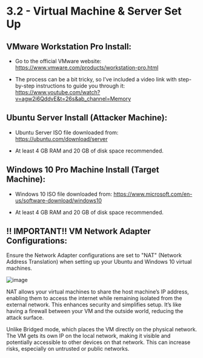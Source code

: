 # 3.2 - Virtual Machine & Server Set Up

## VMware Workstation Pro Install: 

* Go to the official VMware website: https://www.vmware.com/products/workstation-pro.html

* The process can be a bit tricky, so I’ve included a video link with step-by-step instructions to guide you through it: </br> https://www.youtube.com/watch?v=agw2i6QddvE&t=26s&ab_channel=Memory

## Ubuntu Server Install (Attacker Machine): 

* Ubuntu Server ISO file downloaded from: https://ubuntu.com/download/server

* At least 4 GB RAM and 20 GB of disk space recommended.

## Windows 10 Pro Machine Install (Target Machine): 

* Windows 10 ISO file downloaded from: https://www.microsoft.com/en-us/software-download/windows10

* At least 4 GB RAM and 20 GB of disk space recommended.


## ‼️ IMPORTANT‼️ VM Network Adapter Configurations:

Ensure the Network Adapter configurations are set to "NAT" (Network Address Translation) when setting up your Ubuntu and Windows 10 virtual machines. 

![image](https://github.com/user-attachments/assets/ea1dbf25-bab1-4ea6-be60-a29ba8e97c43)

NAT allows your virtual machines to share the host machine’s IP address, enabling them to access the internet while remaining isolated from the external network. This enhances security and simplifies setup. It’s like having a firewall between your VM and the outside world, reducing the attack surface.

Unlike Bridged mode, which places the VM directly on the physical network. The VM gets its own IP on the local network, making it visible and potentially accessible to other devices on that network. This can increase risks, especially on untrusted or public networks.

